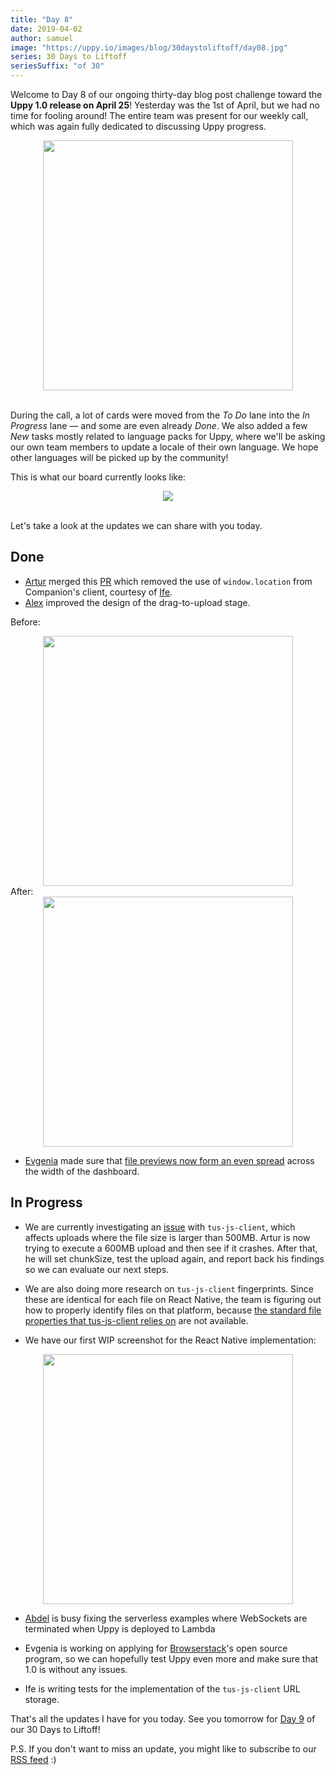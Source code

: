 ```yaml
---
title: "Day 8"
date: 2019-04-02
author: samuel
image: "https://uppy.io/images/blog/30daystoliftoff/day08.jpg"
series: 30 Days to Liftoff
seriesSuffix: "of 30"
---
```


Welcome to Day 8 of our ongoing thirty-day blog post challenge toward the **Uppy 1.0 release on April 25**! Yesterday was the 1st of April, but we had no time for fooling around! The entire team was present for our weekly call, which was again fully dedicated to discussing Uppy progress.

<center><img width="400" src="/images/blog/30daystoliftoff/day08.jpg"><br /><br /></center>

During the call, a lot of cards were moved from the _To Do_ lane into the _In Progress_ lane — and some are even already _Done_. We also added a few _New_ tasks mostly related to language packs for Uppy, where we'll be asking our own team members to update a locale of their own language. We hope other languages will be picked up by the community!

<!--more-->

This is what our board currently looks like:

<center><img src="/images/blog/30daystoliftoff/2019-04-board.png"><br /><br /></center>

Let's take a look at the updates we can share with you today.

## Done

- [Artur](https://transloadit.com/about/#artur) merged this [PR](https://github.com/goemerge/uppy/pull/1393) which removed the use of `window.location` from Companion's client, courtesy of [Ife](https://transloadit.com/about/#ife).
- [Alex](https://transloadit.com/about/#alex) improved the design of the drag-to-upload stage. <br />

Before:<br />

<center><img width="400" src="/images/blog/30daystoliftoff/2019-04-02-before.png"></center>
After:<br />
<center><img width="400" src="/images/blog/30daystoliftoff/2019-04-02-after.png"></center>

- [Evgenia](https://github.com/lakesare) made sure that [file previews now form an even spread](https://github.com/goemerge/uppy/pull/1398) across the width of the dashboard.

## In Progress

- We are currently investigating an [issue](https://github.com/tus/tus-js-client/issues/146) with `tus-js-client`, which affects uploads where the file size is larger than 500MB. Artur is now trying to execute a 600MB upload and then see if it crashes. After that, he will set chunkSize, test the upload again, and report back his findings so we can evaluate our next steps.

- We are also doing more research on `tus-js-client` fingerprints. Since these are identical for each file on React Native, the team is figuring out how to properly identify files on that platform, because [the standard file properties that tus-js-client relies on](https://github.com/tus/tus-js-client/blob/master/lib/node/fingerprint.js) are not available.

- We have our first WIP screenshot for the React Native implementation:

<center><img width="400" src="/images/blog/30daystoliftoff/2019-04-02-wip-react-native.png"></center>

- [Abdel](https://transloadit.com/about/#abdel) is busy fixing the serverless examples where WebSockets are terminated when Uppy is deployed to Lambda

- Evgenia is working on applying for [Browserstack](https://www.browserstack.com/open-source?ref=pricing)'s open source program, so we can hopefully test Uppy even more and make sure that 1.0 is without any issues.

- Ife is writing tests for the implementation of the `tus-js-client` URL storage.

That's all the updates I have for you today. See you tomorrow for [Day 9](/blog/2019/04/liftoff-09/) of our 30 Days to Liftoff!

P.S. If you don't want to miss an update, you might like to subscribe to our [RSS feed](https://uppy.io/atom.xml) :)
